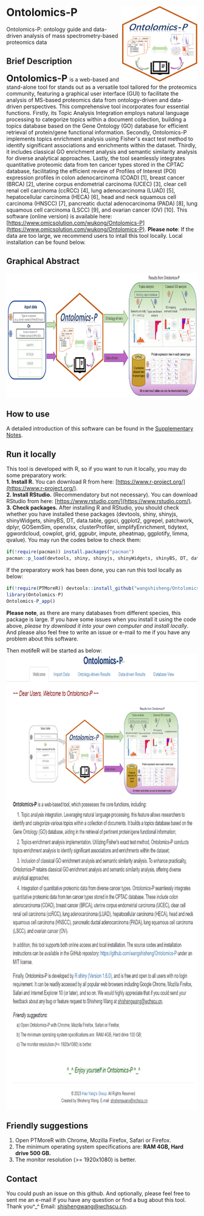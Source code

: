 # Ontolomics-P<img src="Ontolomics-P_logo.png" align="right" height="200" width="200"/>
Ontolomics-P: ontology guide and data-driven analysis of mass spectrometry-based proteomics data

## Brief Description
**<font size='5'> Ontolomics-P </font>** is a web-based and stand-alone tool for stands out as a versatile tool tailored for the proteomics community, 
featuring a graphical user interface (GUI) to facilitate the analysis of MS-based proteomics data from ontology-driven and data-driven perspectives. This comprehensive tool incorporates four essential functions. Firstly, 
its Topic Analysis Integration employs natural language processing to categorize topics within a document collection, building a topics database based on the Gene Ontology (GO) database for efficient retrieval of protein/gene 
functional information. Secondly, Ontolomics-P implements topics enrichment analysis using Fisher's exact test method to identify significant associations and enrichments within the dataset. Thirdly, it includes classical GO 
enrichment analysis and semantic similarity analysis for diverse analytical approaches. Lastly, the tool seamlessly integrates quantitative proteomic data from ten cancer types stored in the CPTAC database, facilitating the 
efficient review of Profiles of Interest (POI) expression profiles in colon adenocarcinoma (COAD) [1], breast cancer (BRCA) [2], uterine corpus endometrial carcinoma (UCEC) [3], clear cell renal cell carcinoma (ccRCC) [4], 
lung adenocarcinoma (LUAD) [5], hepatocellular carcinoma (HECA) [6], head and neck squamous cell carcinoma (HNSCC) [7], pancreatic ductal adenocarcinoma (PADA) [8], lung squamous cell carcinoma (LSCC) [9], and ovarian cancer (OV) [10]. 
This software (online version) is available here: [https://www.omicsolution.com/wukong/Ontolomics-P](https://www.omicsolution.com/wukong/Ontolomics-P). **Please note**: If the data are too large, we recommend users to intall this tool locally. 
Local installation can be found below.

## Graphical Abstract
<img src="Figure1.png" align="center" height="330" width="900"/>

## How to use
A detailed introduction of this software can be found in the [Supplementary Notes](https://github.com/wangshisheng/Ontolomics-P/blob/master/SupplementaryNotes.pdf).

## Run it locally
This tool is developed with R, so if you want to run it locally, you may do some preparatory work:  
**1. Install R.** You can download R from here: [https://www.r-project.org/](https://www.r-project.org/).  
**2. Install RStudio.** (Recommendatory but not necessary). You can download RStudio from here: [https://www.rstudio.com/](https://www.rstudio.com/).  
**3. Check packages.** After installing R and RStudio, you should check whether you have installed these packages (devtools, shiny, shinyjs, shinyWidgets, shinyBS, DT, data.table, ggsci, ggplot2, ggrepel, patchwork, dplyr, GOSemSim, openxlsx, clusterProfiler, simplifyEnrichment, tidytext, ggwordcloud, cowplot, grid, ggpubr, impute, pheatmap, ggplotify, limma, qvalue). You may run the codes below to check them:  

```r
if(!require(pacman)) install.packages("pacman")
pacman::p_load(devtools, shiny, shinyjs, shinyWidgets, shinyBS, DT, data.table, ggsci, ggplot2, ggrepel, patchwork, dplyr, GOSemSim, openxlsx, clusterProfiler, simplifyEnrichment, tidytext, ggwordcloud, cowplot, grid, ggpubr, impute, pheatmap, ggplotify, limma, qvalue)
```

If the preparatory work has been done, you can run this tool locally as below:
```r
if(!require(PTMoreR)) devtools::install_github("wangshisheng/Ontolomics-P")
library(Ontolomics-P)
Ontolomics-P_app()
```

**Please note**, as there are many databases from different species, this package is large. If you have some issues when you install it using the code above, _please try download it into your own computer and install locally_. And please also feel free to write an issue or e-mail to me if you have any problem about this software.

Then motifeR will be started as below:
<img src="homepage.png" align="center" height="1200" width="900"/>
<br>

## Friendly suggestions
1. Open PTMoreR with Chrome, Mozilla Firefox, Safari or Firefox.
2. The minimum operating system specifications are: **RAM 4GB, Hard drive 500 GB.**
3. The monitor resolution (>= 1920x1080) is better.

## Contact
You could push an issue on this github. And optionally, please feel free to sent me an e-mail if you have any question or find a bug about this tool. Thank you^_^
Email: shishengwang@wchscu.cn.


